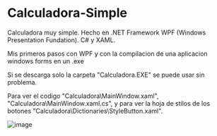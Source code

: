 # Calculadora-Simple
Calculadora muy simple. Hecho en .NET Framework WPF (Windows Presentation Fundation). C# y XAML.

Mis primeros pasos con WPF y con la compilacion de una aplicacion windows forms en un .exe

Si se descarga solo la carpeta "Calculadora.EXE" se puede usar sin problema.

Para ver el codigo "Calculadora\MainWindow.xaml", "Calculadora\MainWindow.xaml.cs", y para ver la hoja de stilos de los botones "Calculadora\Dictionaries\StyleButton.xaml".

![image](https://user-images.githubusercontent.com/68237173/177887831-4b083324-4698-4c68-8c88-4e42bd5e7a2a.png)
